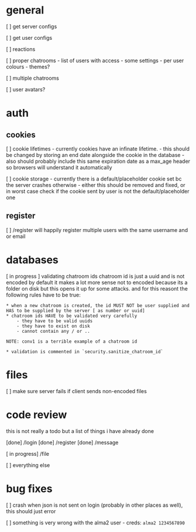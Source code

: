 general
=======
[ ] get server configs

[ ] get user configs

[ ] reactions

[ ] proper chatrooms
    - list of users with access
    - some settings
    - per user colours
    - themes?

[ ] multiple chatrooms

[ ] user avatars?


auth
====

cookies
-------

[ ] cookie lifetimes
        - currently cookies have an infinate lifetime.
        - this should be changed by storing an end date alongside the cookie in the database
        - also should probably include this same expiration date as a max_age header so browsers will understand it automatically

[ ] cookie storage
        - currently there is a default/placeholder cookie set bc the server crashes otherwise
        - either this should be removed and fixed, or in worst case check if the cookie sent by user is not the default/placeholder one


register
--------
[ ] /register will happily register multiple users with the same username and or email


databases
=========
[ in progress ] validating chatroom ids
    chatroom id is just a uuid and is not encoded by default
    it makes a lot more sense not to encoded because its a folder on disk
    but this opens it up for some attacks. and for this reasont the following rules have to be true:

    * when a new chatroom is created, the id MUST NOT be user supplied and HAS to be supplied by the server [ as number or uuid]
    * chatroom ids HAVE to be validated very carefully
        - they have to be valid uuids
        - they have to exist on disk
        - cannot contain any / or ..

    NOTE: conv1 is a terrible example of a chatroom id

    * validation is commented in `security.sanitize_chatroom_id`


files
=====
[ ] make sure server fails if client sends non-encoded files


code review
===========
this is not really a todo but a list of things i have already done

[done] /login
[done] /register
[done] /message

[ in progress] /file

[ ] everything else


bug fixes
=========

[ ] crash when json is not sent on login (probably in other places as well), this should just error

[ ] something is very wrong with the alma2 user
    - creds: `alma2 1234567890`
